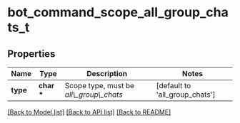 # bot_command_scope_all_group_chats_t

## Properties
Name | Type | Description | Notes
------------ | ------------- | ------------- | -------------
**type** | **char \*** | Scope type, must be *all\\_group\\_chats* | [default to 'all_group_chats']

[[Back to Model list]](../README.md#documentation-for-models) [[Back to API list]](../README.md#documentation-for-api-endpoints) [[Back to README]](../README.md)


